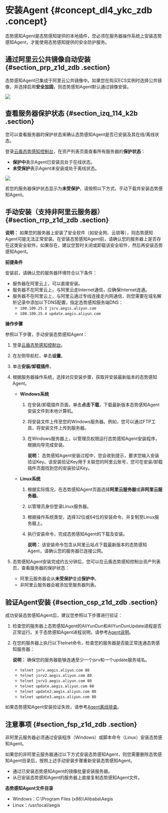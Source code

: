 # 安装Agent {#concept_dl4_ykc_zdb .concept}

态势感知Agent是态势感知提供的本地插件，您必须在服务器操作系统上安装态势感知Agent，才能使用态势感知提供的安全防护服务。

## 通过阿里云公共镜像自动安装 {#section_prp_z1d_zdb .section}

态势感知Agent已集成于阿里云公共镜像中。如果您在购买ECS实例时选择公共镜像，并选择启用**安全加固**，则态势感知Agent默认通过镜像安装。

![](http://static-aliyun-doc.oss-cn-hangzhou.aliyuncs.com/assets/img/13631/15349580864557_zh-CN.png)

## 查看服务器保护状态 {#section_izq_114_k2b .section}

您可以查看服务器的保护状态来确认态势感知Agent是否已安装及其在线/离线状态。

登录[云盾态势感知控制台](https://yundun.console.aliyun.com/?p=sas)，在资产列表页面查看所有服务器的**保护状态**：

-   **保护中**表示Agent已安装且处于在线状态。
-   **未受保护**表示Agent未安装或处于离线状态。

![](http://static-aliyun-doc.oss-cn-hangzhou.aliyuncs.com/assets/img/13631/15349580876339_zh-CN.jpg)

若您的服务器保护状态显示为**未受保护**，请按照以下方式，手动下载并安装态势感知Agent。

## 手动安装（支持非阿里云服务器） {#section_rrp_z1d_zdb .section}

**说明：** 如果您的服务器上安装了安全软件（如安全狗、云锁等），则态势感知Agent可能无法正常安装。在安装态势感知Agent前，请确认您的服务器上是否存在这类安全软件。如果存在，建议您暂时关闭或卸载该安全软件，然后再安装态势感知Agent。

**前提条件**

安装前，请确认您的服务器环境符合以下条件：

-   服务器在阿里云上，可以直接安装。
-   服务器不在阿里云上，与阿里云走Internet通信，应确保Internet连通。
-   服务器不在阿里云上，与阿里云通过专线连接走内网通信，则您需要在域名解析记录中添加以下DNS配置，指定态势感知服务端DNS：
    -   `100.100.25.3 jsrv.aegis.aliyun.com`
    -   `100.100.25.4 update.aegis.aliyun.com`

**操作步骤**

参照以下步骤，手动安装态势感知Agent：

1.  登录[云盾态势感知控制台](https://yundun.console.aliyun.com/?p=sas)。
2.  在左侧导航栏，单击**设置**。
3.  单击**安装/卸载插件**。
4.  根据服务器操作系统，选择对应安装步骤，获取并安装最新版本的态势感知Agent。
    -   **Windows系统**
        1.  在安装/卸载插件页面，单击**点击下载**，下载最新版本态势感知Agent安装文件到本地计算机。
        2.  将安装文件上传至您的Windows服务器。例如，您可以通过FTP工具，将安装文件上传到服务器。
        3.  在Windows服务器上，以管理员权限运行态势感知Agent安装程序，根据向导完成安装。

            **说明：** 态势感知Agent安装过程中，您会收到提示，要求您输入安装验证Key。该安装验证Key用于关联您的阿里云账号，您可在安装/卸载插件页面找到您的安装验证Key。

    -   **Linux系统**
        1.  根据实际情况，在态势感知Agent页面选择**阿里云服务器**或**非阿里云服务器**。
        2.  以管理员身份登录Linux服务器。
        3.  根据操作系统类型，选择32位或64位的安装命令，并复制至Linux服务器上。
        4.  执行安装命令，完成态势感知Agent的下载及安装。

            **说明：** 该安装命令包含从阿里云站点下载最新版本的态势感知Agent，请确认您的服务器已连接公网。

5.  态势感知Agent安装完成约五分钟后，您可以在云盾态势感知控制台资产列表页，查看服务器的保护状态：
    -   阿里云服务器会从**未受保护**变成**保护中**。
    -   非阿里云服务器会被添加至服务器列表。

## 验证Agent安装 {#section_csp_z1d_zdb .section}

成功安装态势感知Agent后，建议您参照以下步骤进行验证：

1.  检查您的服务器上态势感知Agent的AliYunDun和AliYunDunUpdate进程是否正常运行。关于态势感知Agent进程说明，请参考[Agent说明](intl.zh-CN/用户指南/接入态势感知/Agent说明.md#)。
2.  在您的服务器上执行以下telnet命令，检查您的服务器是否能正常连通态势感知服务器：

    **说明：** 确保您的服务器能够连通至少一个jsrv和一个update服务域名。

    -   `telnet jsrv.aegis.aliyun.com 80`
    -   `telnet jsrv2.aegis.aliyun.com 80`
    -   `telnet jsrv3.aegis.aliyun.com 80`
    -   `telnet update.aegis.aliyun.com 80`
    -   `telnet update2.aegis.aliyun.com 80`
    -   `telnet update3.aegis.aliyun.com 80`

如果态势感知Agent安装验证失败，请参考[Agent离线排查](intl.zh-CN/用户指南/接入态势感知/Agent离线排查.md#)。

## 注意事项 {#section_fsp_z1d_zdb .section}

非阿里云服务器必须通过安装程序（Windows）或脚本命令（Linux）安装态势感知Agent。

如果您的非阿里云服务器通过以下方式安装态势感知Agent，则您需要删除态势感知Agent目录后，按照上述手动安装步骤重新安装态势感知Agent。

-   通过已安装态势感知Agent的镜像批量安装服务器。
-   从已安装态势感知Agent的服务器上直接复制态势感知Agent文件。

**态势感知Agent文件目录**

-   Windows：C:\\Program Files \(x86\)\\Alibaba\\Aegis
-   Linux：/usr/local/aegis

